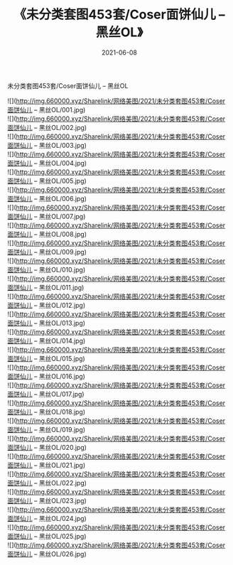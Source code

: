 ﻿---
layout: post
title:  《未分类套图453套/Coser面饼仙儿 – 黑丝OL》
date:   2021-06-08
img: http://img.660000.xyz/Sharelink/网络美图/2021/未分类套图453套/Coser面饼仙儿 – 黑丝OL/000.jpg
categories: [美女, 清纯, 唯美]
---

未分类套图453套/Coser面饼仙儿 – 黑丝OL

 ![](http://img.660000.xyz/Sharelink/网络美图/2021/未分类套图453套/Coser面饼仙儿 – 黑丝OL/001.jpg) <br>![](http://img.660000.xyz/Sharelink/网络美图/2021/未分类套图453套/Coser面饼仙儿 – 黑丝OL/002.jpg) <br>![](http://img.660000.xyz/Sharelink/网络美图/2021/未分类套图453套/Coser面饼仙儿 – 黑丝OL/003.jpg) <br>![](http://img.660000.xyz/Sharelink/网络美图/2021/未分类套图453套/Coser面饼仙儿 – 黑丝OL/004.jpg) <br>![](http://img.660000.xyz/Sharelink/网络美图/2021/未分类套图453套/Coser面饼仙儿 – 黑丝OL/005.jpg) <br>![](http://img.660000.xyz/Sharelink/网络美图/2021/未分类套图453套/Coser面饼仙儿 – 黑丝OL/006.jpg) <br>![](http://img.660000.xyz/Sharelink/网络美图/2021/未分类套图453套/Coser面饼仙儿 – 黑丝OL/007.jpg) <br>![](http://img.660000.xyz/Sharelink/网络美图/2021/未分类套图453套/Coser面饼仙儿 – 黑丝OL/008.jpg) <br>![](http://img.660000.xyz/Sharelink/网络美图/2021/未分类套图453套/Coser面饼仙儿 – 黑丝OL/009.jpg) <br>![](http://img.660000.xyz/Sharelink/网络美图/2021/未分类套图453套/Coser面饼仙儿 – 黑丝OL/010.jpg) <br>![](http://img.660000.xyz/Sharelink/网络美图/2021/未分类套图453套/Coser面饼仙儿 – 黑丝OL/011.jpg) <br>![](http://img.660000.xyz/Sharelink/网络美图/2021/未分类套图453套/Coser面饼仙儿 – 黑丝OL/012.jpg) <br>![](http://img.660000.xyz/Sharelink/网络美图/2021/未分类套图453套/Coser面饼仙儿 – 黑丝OL/013.jpg) <br>![](http://img.660000.xyz/Sharelink/网络美图/2021/未分类套图453套/Coser面饼仙儿 – 黑丝OL/014.jpg) <br>![](http://img.660000.xyz/Sharelink/网络美图/2021/未分类套图453套/Coser面饼仙儿 – 黑丝OL/015.jpg) <br>![](http://img.660000.xyz/Sharelink/网络美图/2021/未分类套图453套/Coser面饼仙儿 – 黑丝OL/016.jpg) <br>![](http://img.660000.xyz/Sharelink/网络美图/2021/未分类套图453套/Coser面饼仙儿 – 黑丝OL/017.jpg) <br>![](http://img.660000.xyz/Sharelink/网络美图/2021/未分类套图453套/Coser面饼仙儿 – 黑丝OL/018.jpg) <br>![](http://img.660000.xyz/Sharelink/网络美图/2021/未分类套图453套/Coser面饼仙儿 – 黑丝OL/019.jpg) <br>![](http://img.660000.xyz/Sharelink/网络美图/2021/未分类套图453套/Coser面饼仙儿 – 黑丝OL/020.jpg) <br>![](http://img.660000.xyz/Sharelink/网络美图/2021/未分类套图453套/Coser面饼仙儿 – 黑丝OL/021.jpg) <br>![](http://img.660000.xyz/Sharelink/网络美图/2021/未分类套图453套/Coser面饼仙儿 – 黑丝OL/022.jpg) <br>![](http://img.660000.xyz/Sharelink/网络美图/2021/未分类套图453套/Coser面饼仙儿 – 黑丝OL/023.jpg) <br>![](http://img.660000.xyz/Sharelink/网络美图/2021/未分类套图453套/Coser面饼仙儿 – 黑丝OL/024.jpg) <br>![](http://img.660000.xyz/Sharelink/网络美图/2021/未分类套图453套/Coser面饼仙儿 – 黑丝OL/025.jpg) <br>![](http://img.660000.xyz/Sharelink/网络美图/2021/未分类套图453套/Coser面饼仙儿 – 黑丝OL/026.jpg) <br>